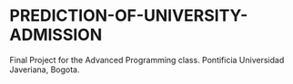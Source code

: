 # PREDICTION-OF-UNIVERSITY-ADMISSION
 Final Project for the Advanced Programming class. Pontificia Universidad Javeriana, Bogota. 
